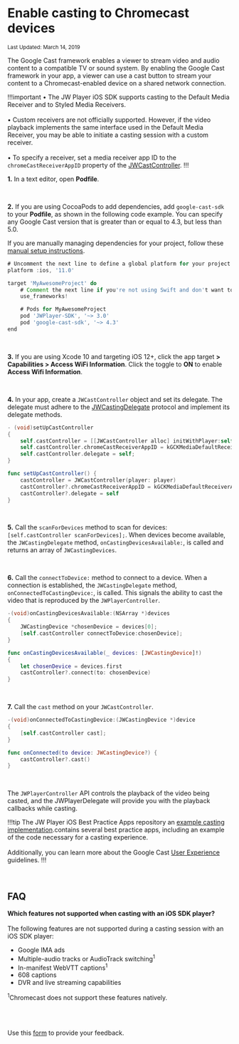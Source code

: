 # Enable casting to Chromecast devices

<sup>Last Updated: March 14, 2019

The Google Cast framework enables a viewer to stream video and audio content to a compatible TV or sound system. By enabling the Google Cast framework in your app, a viewer can use a cast button to stream your content to a Chromecast-enabled device on a shared network connection.

!!!important
&bull; The JW Player iOS SDK supports casting to the Default Media Receiver and to Styled Media Receivers.<br/><br/>&bull; Custom receivers are not officially supported. However, if the video playback implements the same interface used in the Default Media Receiver, you may be able to initiate a casting session with a custom receiver.<br/><br/>&bull; To specify a receiver, set a media receiver app ID to the `chromeCastReceiverAppID` property of the [JWCastController](https://staging-developer.jwplayer.com/sdk/ios/reference/Classes/JWCastController.html).
!!!

**1.** In a text editor, open **Podfile**.

<br/>

**2.** If you are using CocoaPods to add dependencies, add `google-cast-sdk` to your **Podfile**, as shown in the following code example. You can specify any Google Cast version that is greater than or equal to 4.3, but less than 5.0.  

If you are manually managing dependencies for your project, follow these <a href="https://developers.google.com/cast/docs/ios_sender/#manual_setup" target="_blank">manual setup instructions</a>.

```groovy
# Uncomment the next line to define a global platform for your project
platform :ios, '11.0'

target 'MyAwesomeProject' do
    # Comment the next line if you're not using Swift and don't want to use dynamic frameworks
    use_frameworks!

    # Pods for MyAwesomeProject
    pod 'JWPlayer-SDK', '~> 3.0'
    pod 'google-cast-sdk', '~> 4.3' 
end
```

<br/>

**3.** If you are using Xcode 10 and targeting iOS 12+, click the app target **> Capabilities > Access WiFi Information**. Click the toggle to **ON** to enable **Access Wifi Information**.

<br/>

**4.** In your app, create a `JWCastController` object and set its delegate. The delegate must adhere to the [JWCastingDelegate](https://developer.jwplayer.com/sdk/ios/reference/Protocols/JWCastingDelegate.html) protocol and implement its delegate methods.

```Objective-C
- (void)setUpCastController
{
    self.castController = [[JWCastController alloc] initWithPlayer:self.player];
    self.castController.chromeCastReceiverAppID = kGCKMediaDefaultReceiverApplicationID;
    self.castController.delegate = self;
}
```
```Swift
func setUpCastController() {
    castController = JWCastController(player: player)
    castController?.chromeCastReceiverAppID = kGCKMediaDefaultReceiverApplicationID
    castController?.delegate = self
}
```


<br/>

**5.** Call the `scanForDevices` method to scan for devices: `[self.castController scanForDevices];`. When devices become available, the `JWCastingDelegate` method, `onCastingDevicesAvailable:`, is called and returns an array of `JWCastingDevices`.

<br/>

**6.** Call the `connectToDevice:` method to connect to a device.  When a connection is established, the `JWCastingDelegate` method, `onConnectedToCastingDevice:`, is called. This signals the ability to cast the video that is reproduced by the `JWPlayerController`.

```Objective-C
-(void)onCastingDevicesAvailable:(NSArray *)devices
{
    JWCastingDevice *chosenDevice = devices[0];
    [self.castController connectToDevice:chosenDevice];
}
```
```Swift
func onCastingDevicesAvailable(_ devices: [JWCastingDevice]!) 
{
    let chosenDevice = devices.first
    castController?.connect(to: chosenDevice)
}
```

<br/>

**7.** Call the `cast` method on your `JWCastController`.

```Objective-C
-(void)onConnectedToCastingDevice:(JWCastingDevice *)device
{
    [self.castController cast];
}
```
```Swift
func onConnected(to device: JWCastingDevice?) {
    castController?.cast()
}
```

<br/>

The `JWPlayerController` API controls the playback of the video being casted, and the JWPlayerDelegate will provide you with the playback callbacks while casting.

!!!tip
The JW Player iOS Best Practice Apps repository an <a href="https://github.com/jwplayer/jwplayer-ios-bestPracticeApps/tree/master/JWBestPracticeApps/JWCasting" target="_blank">example casting implementation</a>.contains several best practice apps, including an example of the code necessary for a casting experience.<br/><br/>Additionally, you can learn more about the Google Cast <a href="https://developers.google.com/cast/docs/ux_guidelines" target="_blank">User Experience</a> guidelines.
!!!

<br/>

## FAQ

**Which features not supported when casting with an iOS SDK player?**
<br/><br/>
The following features are not supported during a casting session with an iOS SDK player:

* Google IMA ads
* Multiple-audio tracks or AudioTrack switching<sup>1</sup>
* In-manifest WebVTT captions<sup>1</sup>
* 608 captions
* DVR and live streaming capabilities

<sup>1</sup>Chromecast does not support these features natively.

<br/><br/>
<div id="wufoo-mff60sc1xnn4cu">
Use this <a href="https://jwplayerdocs.wufoo.com/forms/mff60sc1xnn4cu">form</a> to provide your feedback.
</div>
<script type="text/javascript">var mff60sc1xnn4cu;(function(d, t) {
var s = d.createElement(t), options = {
'userName':'jwplayerdocs',
'formHash':'mff60sc1xnn4cu',
'autoResize':true,
'height':'288',
'async':true,
'host':'wufoo.com',
'header':'show',
'ssl':true,
'defaultValues': 'field118=' + location.pathname};
s.src = ('https:' == d.location.protocol ? 'https://' : 'http://') + 'www.wufoo.com/scripts/embed/form.js';
s.onload = s.onreadystatechange = function() {
var rs = this.readyState; if (rs) if (rs != 'complete') if (rs != 'loaded') return;
try { mff60sc1xnn4cu = new WufooForm();mff60sc1xnn4cu.initialize(options);mff60sc1xnn4cu.display(); } catch (e) {}};
var scr = d.getElementsByTagName(t)[0], par = scr.parentNode; par.insertBefore(s, scr);
})(document, 'script');</script>
